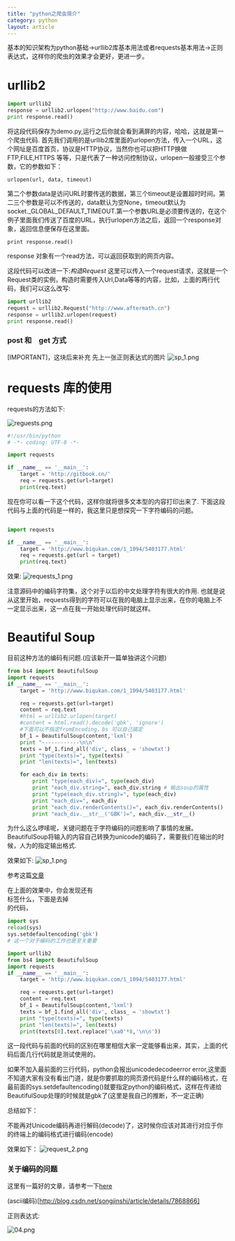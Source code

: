 ```yaml
---
title: "python之爬虫简介"
category: python
layout: article
---
```


基本的知识架构为python基础->urllib2库基本用法或者requests基本用法->正则表达式，这样你的爬虫的效果才会更好，更进一步。

# urllib2

```python
import urllib2
response = urllib2.urlopen("http://www.baidu.com")
print response.read()
```

将这段代码保存为demo.py,运行之后你就会看到满屏的内容，哈哈，这就是第一个爬虫代码.
首先我们调用的是urllib2库里面的urlopen方法，传入一个URL，这个网址是百度首页，协议是HTTP协议，当然你也可以把HTTP换做FTP,FILE,HTTPS 等等，只是代表了一种访问控制协议，urlopen一般接受三个参数，它的参数如下：

	urlopen(url, data, timeout)

第二个参数data是访问URL时要传送的数据，第三个timeout是设置超时时间。第二三个参数是可以不传送的，data默认为空None，timeout默认为 socket._GLOBAL_DEFAULT_TIMEOUT.第一个参数URL是必须要传送的，在这个例子里面我们传送了百度的URL，执行urlopen方法之后，返回一个response对象，返回信息便保存在这里面。

	print response.read()

response 对象有一个read方法，可以返回获取到的网页内容。

这段代码可以改进一下:*构造Request*
这里可以传入一个request请求，这就是一个Request类的实例，构造时需要传入Url,Data等等的内容，比如，上面的两行代码，我们可以这么改写:

```python
import urllib2
request = urllib2.Request("http://www.aftermath.cn")
response = urllib2.urlopen(request)
print response.read()
```

### post 和　get  方式
[IMPORTANT]，这块后来补充
先上一张正则表达式的图片
![sp_1.png](http://yuzibo.qiniudn.com/sp_1.png)


# requests 库的使用

requests的方法如下:

![reguests.png](http://yuzibo.qiniudn.com/reguests.png)

```python
#!/usr/bin/python
# -*- coding: UTF-8 -*-

import requests

if __name__ == '__main__':
    target = 'http://gitbook.cn/'
    req = requests.get(url=target)
    print(req.text)
```

现在你可以看一下这个代码，这样你就将很多文本型的内容打印出来了.
下面这段代码与上面的代码是一样的，我这里只是想探究一下字符编码的问题。

```python

import requests

if __name__ == '__main__':
    target = 'http://www.biqukan.com/1_1094/5403177.html'
    req = requests.get(url = target)
    print(req.text)
```
效果:
![requests_1.png](http://yuzibo.qiniudn.com/requests_1.png)

注意源码中的编码字符集，这个对于以后的中文处理字符有很大的作用.
也就是说从这里开始，requests得到的字符可以在我的电脑上显示出来，在你的电脑上不一定显示出来，这一点在我一开始处理代码时就这样。

# Beautiful Soup

目前这种方法的编码有问题.(应该新开一篇单独讲这个问题)
```python
from bs4 import BeautifulSoup
import requests
if __name__ == '__main__':
    target = 'http://www.biqukan.com/1_1094/5403177.html'

    req = requests.get(url=target)
    content = req.text
    #html = urllib2.urlopen(target)
    #content = html.read().decode('gbk', 'ignore')
    #下面可以不指定fromEncoding，bs 可以自己搞定
    bf_1 = BeautifulSoup(content,'lxml')
    print "------------\n\n"
    texts = bf_1.find_all('div', class_ = 'showtxt')
    print "type(texts)=", type(texts)
    print "len(texts)=", len(texts)

    for each_div in texts:
        print "type(each_div)=", type(each_div)
        print "each_div.string=", each_div.string # 输出soup的属性
        print "type(each_div.string)=", type(each_div)
        print "each_div=", each_div
        print "each_div.renderContents()=", each_div.renderContents()
        print "each_div.__str__('GBK')=", each_div.__str__()
```
为什么这么啰嗦呢，关键问题在于字符编码的问题影响了事情的发展。BeautifulSoup将输入的内容自己转换为unicode的编码了，需要我们在输出的时候，人为的指定输出格式.

效果如下:
![sp_1.png](http://yuzibo.qiniudn.com/sp_1.png)

参考这篇[文章](https://www.crifan.com/beautifulsoup_already_got_unicode_soup_but_print_messy_code/)

在上面的效果中，你会发现还有<br>标签什么，下面是去掉<br>的代码，
```python
import sys
reload(sys)
sys.setdefaultencoding('gbk')
# 这一个对于编码的工作也是至关重要

import urllib2
from bs4 import BeautifulSoup
import requests
if __name__ == '__main__':
    target = 'http://www.biqukan.com/1_1094/5403177.html'

    req = requests.get(url=target)
    content = req.text
    bf_1 = BeautifulSoup(content,'lxml')
    texts = bf_1.find_all('div', class_ = 'showtxt')
    print "type(texts)=", type(texts)
    print "len(texts)=", len(texts)
    print(texts[0].text.replace('\xa0'*8,'\n\n'))
```
这一段代码与前面的代码的区别在哪里相信大家一定能够看出来，其实，上面的代码后面几行代码就是测试使用的。

如果不加入最前面的三行代码，python会报出unicodedecodeerror error,这里面不知道大家有没有看出门道，就是你要抓取的网页源代码是什么样的编码格式，在最前面的sys.setdefaultencoding()就要指定python的编码格式，这样在传递给BeautifulSoup处理的时候就是gbk了(这里是我自己的推断，不一定正确)

总结如下：

不能再对Unicode编码再进行解码(decode)了，这时候你应该对其进行对应于你的终端上的编码格式进行编码(encode)

效果如下：
![request_2.png](http://yuzibo.qiniudn.com/request_2.png)

### 关于编码的问题
这里有一篇好的文章，请参考一下[here](http://www.cnblogs.com/huxi/archive/2010/12/05/1897271.html)

(ascii编码)[http://blog.csdn.net/songjinshi/article/details/7868866]

正则表达式:

![04.png](http://yuzibo.qiniudn.com/04.png)

